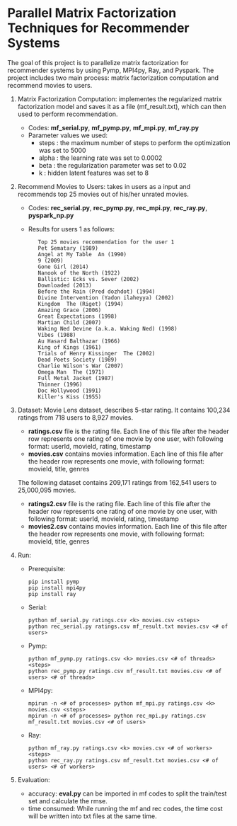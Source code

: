 # Parallel Matrix Factorization Techniques for Recommender Systems
The goal of this project is to parallelize matrix factorization for recommender systems by using Pymp, MPI4py, Ray, and Pyspark. The project includes two main process: matrix factorization computation and recommend movies to users. 

1. Matrix Factorization Computation: implementes the regularized matrix factorization model and saves it as a file (mf_result.txt), which can then used to perform recommendation. 
      -  Codes: **mf_serial.py**, **mf_pymp.py**, **mf_mpi.py**, **mf_ray.py**
      -  Parameter values we used: 
            - steps : the maximum number of steps to perform the optimization was set to 5000
            - alpha : the learning rate was set to 0.0002
            - beta  : the regularization parameter was set to 0.02
            - k     : hidden latent features was set to 8

2. Recommend Movies to Users: takes in users as a input and recommends top 25 movies out of his/her unrated movies.
      -  Codes: **rec_serial.py**, **rec_pymp.py**, **rec_mpi.py**, **rec_ray.py**, **pyspark_np.py**
      -  Results for users 1 as follows:

                Top 25 movies recommendation for the user 1
                Pet Sematary (1989) 
                Angel at My Table  An (1990) 
                9 (2009) 
                Gone Girl (2014) 
                Nanook of the North (1922) 
                Ballistic: Ecks vs. Sever (2002) 
                Downloaded (2013) 
                Before the Rain (Pred dozhdot) (1994) 
                Divine Intervention (Yadon ilaheyya) (2002) 
                Kingdom  The (Riget) (1994) 
                Amazing Grace (2006) 
                Great Expectations (1998) 
                Martian Child (2007) 
                Waking Ned Devine (a.k.a. Waking Ned) (1998) 
                Vibes (1988) 
                Au Hasard Balthazar (1966) 
                King of Kings (1961) 
                Trials of Henry Kissinger  The (2002) 
                Dead Poets Society (1989) 
                Charlie Wilson's War (2007) 
                Omega Man  The (1971) 
                Full Metal Jacket (1987) 
                Thinner (1996) 
                Doc Hollywood (1991) 
                Killer's Kiss (1955)
                

3. Dataset: Movie Lens dataset, describes 5-star rating. It contains 100,234 ratings from 718 users to 8,927 movies.
      - **ratings.csv** file is the rating file. Each line of this file after the header row represents one rating of one movie by  one user, with following format: userId, movieId, rating, timestamp
      - **movies.csv** contains movies information. Each line of this file after the header row represents one movie, with following format: movieId, title, genres
      
      The following dataset contains 209,171 ratings from 162,541 users to 25,000,095 movies.
      - **ratings2.csv** file is the rating file. Each line of this file after the header row represents one rating of one movie by  one user, with following format: userId, movieId, rating, timestamp
      - **movies2.csv** contains movies information. Each line of this file after the header row represents one movie, with following format: movieId, title, genres

4. Run: 
      - Prerequisite: 
           ```
           pip install pymp
           pip install mpi4py
           pip install ray
           ```   
      - Serial:
           ```
           python mf_serial.py ratings.csv <k> movies.csv <steps>
           python rec_serial.py ratings.csv mf_result.txt movies.csv <# of users>
           ``` 
      - Pymp: 
           ```
           python mf_pymp.py ratings.csv <k> movies.csv <# of threads> <steps>
           python rec_pymp.py ratings.csv mf_result.txt movies.csv <# of users> <# of threads>
           ``` 
      - MPI4py:
          ```
          mpirun -n <# of processes> python mf_mpi.py ratings.csv <k> movies.csv <steps>
          mpirun -n <# of processes> python rec_mpi.py ratings.csv mf_result.txt movies.csv <# of users>
          ```
      - Ray:
          ```
          python mf_ray.py ratings.csv <k> movies.csv <# of workers> <steps>
          python rec_ray.py ratings.csv mf_result.txt movies.csv <# of users> <# of workers>
          ```

5. Evaluation: 
      - accuracy: **eval.py** can be imported in mf codes to split the train/test set and calculate the rmse.
      - time consumed: While running the mf and rec codes, the time cost will be written into txt files at the same time. 
